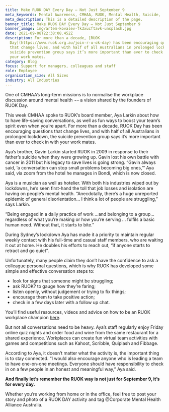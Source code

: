 ```yaml
---
title: Make RUOK DAY Every Day – Not Just September 9
meta_keywords: Mental Awareness, CMHAA, RUOK, Mental Health, Suicide,
meta_description: This is a detailed description of the page.
banner_title: Make RUOK DAY Every Day – Not Just September 9
banner_image: img/artem-kovalev-fk3xucftavk-unsplash.jpg
date: 2021-09-08T22:38:08.452Z
description: For more than a decade, [RUOK
  Day](https://www.ruok.org.au/join-r-u-ok-day) has been encouraging questions
  that change lives, and with half of all Australians in prolonged lockdown, the
  suicide prevention group says it’s more important than ever to check in with
  your work mates.
category: Blog
focus: Support for managers, colleagues and staff
role: Employee
organisation_size: All Sizes
industry: All Industries
---
```

One of CMHAA’s long-term missions is to normalise the workplace discussion around mental health ¬– a vision shared by the founders of RUOK Day. 


This week CMHAA spoke to RUOK’s board member, Aya Larkin about how to have life-saving conversations, as well as fun ways to boost your team’s spirit even when you’re apart. 
For more than a decade, RUOK Day has been encouraging questions that change lives, and with half of all Australians in prolonged lockdown, the suicide prevention group says it’s more important than ever to check in with your work mates. 


Aya’s brother, Gavin Larkin started RUOK in 2009 in response to their father’s suicide when they were growing up. Gavin lost his own battle with cancer in 2011 but his legacy to save lives is going strong. 
“Gavin always said, ‘a conversation can stop small problems becoming big ones,’” Aya said, via zoom from the hotel he manages in Bondi, which is now closed.

Aya is a musician as well as hotelier. With both his industries wiped out by lockdowns, he’s seen first-hand the toll that job losses and isolation are having on people’s mental health. “Anecdotally, there’s a huge unreported epidemic of general disorientation… I think a lot of people are struggling,” says Larkin. 


“Being engaged in a daily practice of work …and belonging to a group... regardless of what you’re making or how you’re serving … fulfils a basic human need. Without that, it starts to bite.” 


During Sydney’s lockdown Aya has made it a priority to maintain regular weekly contact with his full-time and casual staff members, who are waiting it out at home. He doubles his efforts to reach out, “if anyone starts to retract and go quiet”. 

Unfortunately, many people claim they don’t have the confidence to ask a colleague personal questions, which is why RUOK has developed some simple and effective conversation steps to:

* look for signs that someone might be struggling;
* ask RUOK? to gauge how they’re faring; 
* listen openly, without judgement or trying to fix things; 
* encourage them to take positive action;
* check in a few days later with a follow up chat.

You’ll find useful resources, videos and advice on how to be an RUOK workplace champion [here](https://www.ruok.org.au/workplace-champions-resources). 


But not all conversations need to be heavy.  Aya’s staff regularly enjoy Friday online quiz nights and order food and wine from the same restaurant for a shared experience. Workplaces can create fun virtual team activities with games and competitions such as Kahoot, Scribble, Quiplash and Fibbage.


According to Aya, it doesn’t matter what the activity is, the important thing is to stay connected. “I would also encourage anyone who is leading a team to have one-on-one meetings. Everyone should have responsibility to check in on a few people in an honest and meaningful way,” Aya said. 


**And finally let’s remember the RUOK way is not just for September 9, it’s for every day.**

Whether you’re working from home or in the office, feel free to post your story and photo of a RUOK DAY activity and tag @Corporate Mental Health Alliance Australia.